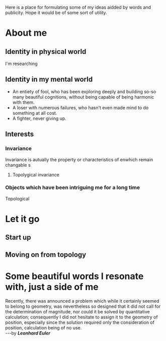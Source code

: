 Here is a place for formulating some of my ideas aidded by words and publicity. Hope it would be of some sort of utility. 

# About me

## Identity in physical world
I'm researching

## Identity in my mental world 
- An entiety of fool, who has been exploring deeply and building so-so many beautiful cognitions, without being capable of being harmonic with them. 
- A loser with numerous failures, who hasn't even made mind to do something at all cost.
- A fighter, never giving up.

## Interests

### Invariance
Invariance is autually the property or characteristics of enwhich remain changable s
1. Topolygical invariance 

### Objects which have been intriguing me for a long time
Topological

# Let it go

## Start up

## Moving on from topology

# Some beautiful words I resonate with, just a side of me

Recently, there was announced a problem which while it certainly seemed to belong to geometry, was nevertheless so designed that it did not call for the determination of magnitude, nor could it be solved by quantitative calculation; consequently I did not hesitate to assign it to the geometry of position, especially since the solution required only the consideration of position, calculation being of no use.  
---by **_Leonhard Euler_**
